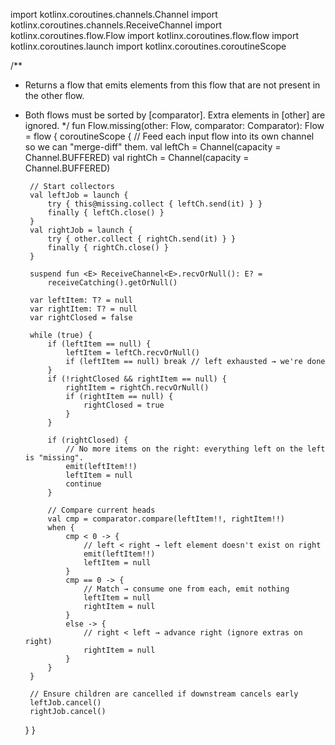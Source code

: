import kotlinx.coroutines.channels.Channel
import kotlinx.coroutines.channels.ReceiveChannel
import kotlinx.coroutines.flow.Flow
import kotlinx.coroutines.flow.flow
import kotlinx.coroutines.launch
import kotlinx.coroutines.coroutineScope

/**
 * Returns a flow that emits elements from this flow that are not present in the other flow.
 * Both flows must be sorted by [comparator]. Extra elements in [other] are ignored.
 */
fun <T> Flow<T>.missing(other: Flow<T>, comparator: Comparator<T>): Flow<T> = flow {
    coroutineScope {
        // Feed each input flow into its own channel so we can "merge-diff" them.
        val leftCh = Channel<T>(capacity = Channel.BUFFERED)
        val rightCh = Channel<T>(capacity = Channel.BUFFERED)

        // Start collectors
        val leftJob = launch {
            try { this@missing.collect { leftCh.send(it) } }
            finally { leftCh.close() }
        }
        val rightJob = launch {
            try { other.collect { rightCh.send(it) } }
            finally { rightCh.close() }
        }

        suspend fun <E> ReceiveChannel<E>.recvOrNull(): E? =
            receiveCatching().getOrNull()

        var leftItem: T? = null
        var rightItem: T? = null
        var rightClosed = false

        while (true) {
            if (leftItem == null) {
                leftItem = leftCh.recvOrNull()
                if (leftItem == null) break // left exhausted → we're done
            }
            if (!rightClosed && rightItem == null) {
                rightItem = rightCh.recvOrNull()
                if (rightItem == null) {
                    rightClosed = true
                }
            }

            if (rightClosed) {
                // No more items on the right: everything left on the left is "missing".
                emit(leftItem!!)
                leftItem = null
                continue
            }

            // Compare current heads
            val cmp = comparator.compare(leftItem!!, rightItem!!)
            when {
                cmp < 0 -> {
                    // left < right → left element doesn't exist on right
                    emit(leftItem!!)
                    leftItem = null
                }
                cmp == 0 -> {
                    // Match → consume one from each, emit nothing
                    leftItem = null
                    rightItem = null
                }
                else -> {
                    // right < left → advance right (ignore extras on right)
                    rightItem = null
                }
            }
        }

        // Ensure children are cancelled if downstream cancels early
        leftJob.cancel()
        rightJob.cancel()
    }
}
